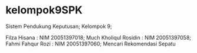 # kelompok9SPK

Sistem Pendukung Keputusan; Kelompok 9;

Filza Hisana : NIM 20051397018;
Much Kholiqul Rosidin : NIM 20051397058;
Fahmi Fahqur Rozi : NIM 20051397060;
Mencari Rekomendasi Sepatu
